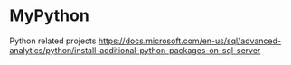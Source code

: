 # MyPython
Python related projects
https://docs.microsoft.com/en-us/sql/advanced-analytics/python/install-additional-python-packages-on-sql-server

